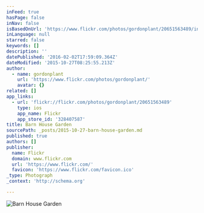 ```yaml
---
inFeed: true
hasPage: false
inNav: false
isBasedOnUrl: 'https://www.flickr.com/photos/gordonplant/20651563489/in/album-72157657275254088/'
inLanguage: null
starred: false
keywords: []
description: ''
datePublished: '2016-02-02T17:59:09.364Z'
dateModified: '2015-10-27T08:25:55.213Z'
author:
  - name: gordonplant
    url: 'https://www.flickr.com/photos/gordonplant/'
    avatar: {}
related: []
app_links:
  - url: 'flickr://flickr.com/photos/gordonplant/20651563489'
    type: ios
    app_name: Flickr
    app_store_id: '328407587'
title: Barn House Garden
sourcePath: _posts/2015-10-27-barn-house-garden.md
published: true
authors: []
publisher:
  name: Flickr
  domain: www.flickr.com
  url: 'https://www.flickr.com/'
  favicon: 'https://www.flickr.com/favicon.ico'
_type: Photograph
_context: 'http://schema.org'

---
```

![Barn House Garden](https://farm1.staticflickr.com/617/20651563489_67bb327aaf_b.jpg)